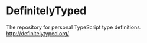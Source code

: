 # DefinitelyTyped
The repository for personal TypeScript type definitions. http://definitelytyped.org/
